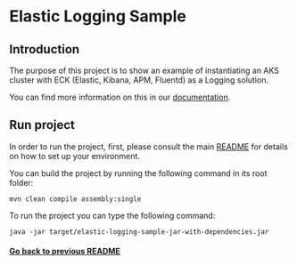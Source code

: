 # Elastic Logging Sample 

## Introduction

The purpose of this project is to show an example of instantiating an AKS cluster with ECK (Elastic, Kibana, APM, Fluentd) as a Logging solution.

You can find more information on this in our [documentation](https://fractal.cloud/docs).

## Run project

In order to run the project, first, please consult the main [README](../../README.md#build-and-run-the-project-locally) for details on how to set up your environment.

You can build the project by running the following command in its root folder:

`mvn clean compile assembly:single`

To run the project you can type the following command:

`java -jar target/elastic-logging-sample-jar-with-dependencies.jar`

#### [Go back to previous README](../README.md)
